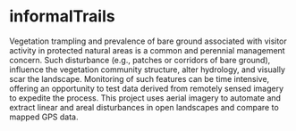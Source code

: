 # informalTrails
Vegetation trampling and prevalence of bare ground associated with visitor activity in protected natural areas is a common and perennial management concern. Such disturbance (e.g., patches or corridors of bare ground), influence the vegetation community structure, alter hydrology, and visually scar the landscape. Monitoring of such features can be time intensive, offering an opportunity to test data derived from remotely sensed imagery to expedite the process. This project uses aerial imagery to automate and extract linear and areal disturbances in open landscapes and compare to mapped GPS data.
